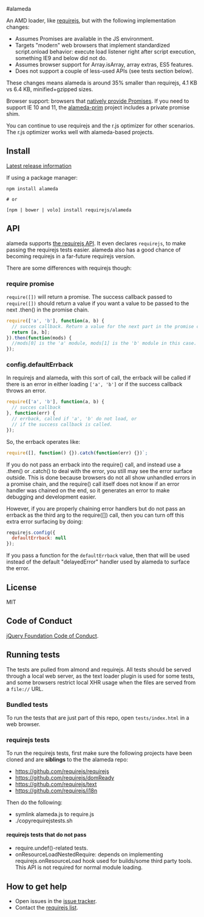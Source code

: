 #alameda

An AMD loader, like [requirejs](http://requirejs.org), but with the following
implementation changes:

* Assumes Promises are available in the JS environment.
* Targets "modern" web browsers that implement standardized script.onload behavior: execute load listener right after script execution, something IE9 and below did not do.
* Assumes browser support for Array.isArray, array extras, ES5 features.
* Does not support a couple of less-used APIs (see tests section below).

These changes means alameda is around 35% smaller than requirejs, 4.1 KB vs 6.4 KB, minified+gzipped sizes.

Browser support: browsers that [natively provide Promises](http://caniuse.com/#feat=promises). If you need to support IE 10 and 11, the [alameda-prim](https://github.com/requirejs/alameda-prim) project includes a private promise shim.

You can continue to use requirejs and the r.js optimizer for other scenarios.
The r.js optimizer works well with alameda-based projects.

## Install

[Latest release information](https://github.com/requirejs/alameda/releases)

If using a package manager:

```
npm install alameda

# or

[npm | bower | volo] install requirejs/alameda
```

## API

alameda supports [the requirejs API](http://requirejs.org/docs/api.html). It even
declares `requirejs`, to make passing the requirejs tests easier. alameda also
has a good chance of becoming requirejs in a far-future requirejs version.

There are some differences with requirejs though:

### require promise

`require([])` will return a promise. The success callback passed to `require([])` should return a value if you want a value to be passed to the next .then() in the promise chain.

```javascript
require(['a', 'b'], function(a, b) {
  // succes callback. Return a value for the next part in the promise chain.
  return [a, b];
}).then(function(mods) {
  //mods[0] is the 'a' module, mods[1] is the 'b' module in this case.
});
```

### config.defaultErrback

In requirejs and alameda, with this sort of call, the errback will be called if there is an error in either loading `['a', 'b']` or if the success callback throws an error.

```javascript
require(['a', 'b'], function(a, b) {
  // succes callback
}, function(err) {
  // errback, called if 'a', 'b' do not load, or
  // if the success callback is called.
});
```

So, the errback operates like:

```javascript
require([], function() {}).catch(function(err) {})`;
````

If you do not pass an errback into the require() call, and instead use a .then() or .catch() to deal with the error, you still may see the error surface outside. This is done because browsers do not all show unhandled errors in a promise chain, and the require() call itself does not know if an error handler was chained on the end, so it generates an error to make debugging and development easier.

However, if you are properly chaining error handlers but do not pass an errback as the third arg to the require([]) call, then you can turn off this extra error surfacing by doing:

```javascript
requirejs.config({
  defaultErrback: null
});
```

If you pass a function for the `defaultErrback` value, then that will be used instead of the default "delayedError" handler used by alameda to surface the error.

## License

MIT

## Code of Conduct

[jQuery Foundation Code of Conduct](https://jquery.org/conduct/).

## Running tests

The tests are pulled from almond and requirejs. All tests should be served
through a local web server, as the text loader plugin is used for some tests,
and some browsers restrict local XHR usage when the files are served from
a `file://` URL.

### Bundled tests

To run the tests that are just part of this repo, open `tests/index.html` in
a web browser.

### requirejs tests

To run the requirejs tests, first make sure the following projects have been cloned and are **siblings** to the the alameda repo:

* https://github.com/requirejs/requirejs
* https://github.com/requirejs/domReady
* https://github.com/requirejs/text
* https://github.com/requirejs/i18n

Then do the following:

* symlink alameda.js to require.js
* ./copyrequirejstests.sh

#### requirejs tests that do not pass

* require.undef()-related tests.
* onResourceLoadNestedRequire: depends on implementing requirejs.onResourceLoad
hook used for builds/some third party tools. This API is not required for normal
module loading.

## How to get help

* Open issues in the [issue tracker](https://github.com/requirejs/alameda/issues).
* Contact the [requirejs list](https://groups.google.com/group/requirejs).
